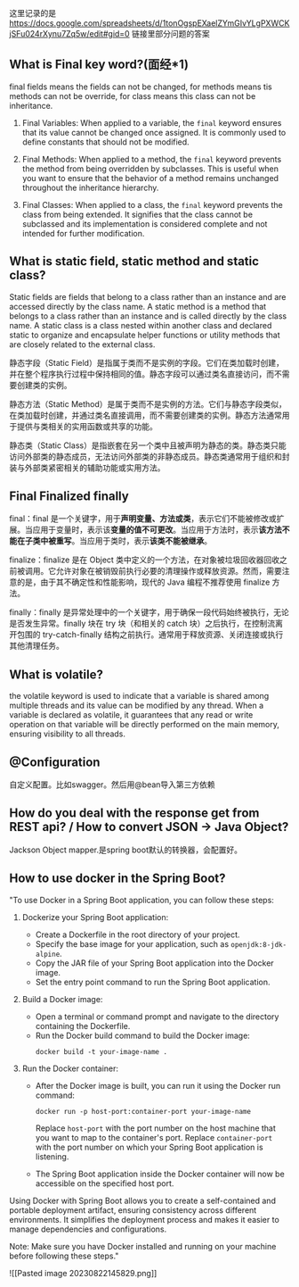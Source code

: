 这里记录的是
https://docs.google.com/spreadsheets/d/1tonOgspEXaelZYmGIvYLgPXWCKjSFu024rXynu7Zq5w/edit#gid=0
链接里部分问题的答案
## What is Final key word?(面经*1)
final fields means the fields can not be changed, for methods means tis methods can not be override, for class means this class can not be inheritance.
1. Final Variables: When applied to a variable, the `final` keyword ensures that its value cannot be changed once assigned. It is commonly used to define constants that should not be modified.
    
2. Final Methods: When applied to a method, the `final` keyword prevents the method from being overridden by subclasses. This is useful when you want to ensure that the behavior of a method remains unchanged throughout the inheritance hierarchy.
    
3. Final Classes: When applied to a class, the `final` keyword prevents the class from being extended. It signifies that the class cannot be subclassed and its implementation is considered complete and not intended for further modification.
## What is static field, static method and static class?
Static fields are fields that belong to a class rather than an instance and are accessed directly by the class name.
A static method is a method that belongs to a class rather than an instance and is called directly by the class name.
A static class is a class nested within another class and declared static to organize and encapsulate helper functions or utility methods that are closely related to the external class.

静态字段（Static Field）是指属于类而不是实例的字段。它们在类加载时创建，并在整个程序执行过程中保持相同的值。静态字段可以通过类名直接访问，而不需要创建类的实例。

静态方法（Static Method）是属于类而不是实例的方法。它们与静态字段类似，在类加载时创建，并通过类名直接调用，而不需要创建类的实例。静态方法通常用于提供与类相关的实用函数或共享的功能。

静态类（Static Class）是指嵌套在另一个类中且被声明为静态的类。静态类只能访问外部类的静态成员，无法访问外部类的非静态成员。静态类通常用于组织和封装与外部类紧密相关的辅助功能或实用方法。
## Final Finalized finally
final：final 是一个关键字，用于**声明变量、方法或类**，表示它们不能被修改或扩展。当应用于变量时，表示该**变量的值不可更改**。当应用于方法时，表示**该方法不能在子类中被重写**。当应用于类时，表示**该类不能被继承**。

finalize：finalize 是在 Object 类中定义的一个方法，在对象被垃圾回收器回收之前被调用。它允许对象在被销毁前执行必要的清理操作或释放资源。然而，需要注意的是，由于其不确定性和性能影响，现代的 Java 编程不推荐使用 finalize 方法。

finally：finally 是异常处理中的一个关键字，用于确保一段代码始终被执行，无论是否发生异常。finally 块在 try 块（和相关的 catch 块）之后执行，在控制流离开包围的 try-catch-finally 结构之前执行。通常用于释放资源、关闭连接或执行其他清理任务。

## What is volatile?
the volatile keyword is used to indicate that a variable is shared among multiple threads and its value can be modified by any thread. When a variable is declared as volatile, it guarantees that any read or write operation on that variable will be directly performed on the main memory, ensuring visibility to all threads.

## @Configuration
自定义配置。比如swagger。然后用@bean导入第三方依赖

## How do you deal with the response get from REST api? / How to convert JSON -> Java Object?
Jackson Object mapper.是spring boot默认的转换器，会配置好。
## How to use docker in the Spring Boot?
"To use Docker in a Spring Boot application, you can follow these steps:

1. Dockerize your Spring Boot application:
   - Create a Dockerfile in the root directory of your project.
   - Specify the base image for your application, such as `openjdk:8-jdk-alpine`.
   - Copy the JAR file of your Spring Boot application into the Docker image.
   - Set the entry point command to run the Spring Boot application.

2. Build a Docker image:
   - Open a terminal or command prompt and navigate to the directory containing the Dockerfile.
   - Run the Docker build command to build the Docker image:
     ```
     docker build -t your-image-name .
     ```

3. Run the Docker container:
   - After the Docker image is built, you can run it using the Docker run command:
     ```
     docker run -p host-port:container-port your-image-name
     ```
     Replace `host-port` with the port number on the host machine that you want to map to the container's port. Replace `container-port` with the port number on which your Spring Boot application is listening.

   - The Spring Boot application inside the Docker container will now be accessible on the specified host port.

Using Docker with Spring Boot allows you to create a self-contained and portable deployment artifact, ensuring consistency across different environments. It simplifies the deployment process and makes it easier to manage dependencies and configurations.

Note: Make sure you have Docker installed and running on your machine before following these steps."

![[Pasted image 20230822145829.png]]